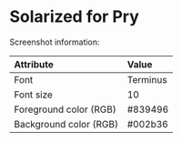 Solarized for Pry
=================

Screenshot information:

| Attribute              | Value
|:-----------------------|:----------------------
| Font                   | Terminus
| Font size              | 10
| Foreground color (RGB) | #839496
| Background color (RGB) | #002b36
